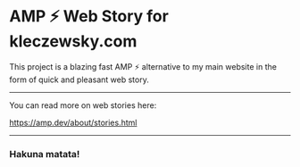 # AMP ⚡ Web Story for kleczewsky.com

This project is a blazing fast AMP ⚡ alternative to my main website in the form of quick and pleasant web story.

___

You can read more on web stories here: 

https://amp.dev/about/stories.html
___

### Hakuna matata!
